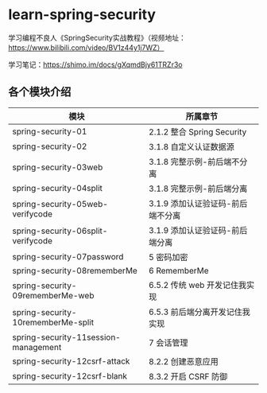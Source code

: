 # learn-spring-security
学习编程不良人《SpringSecurity实战教程》（视频地址：https://www.bilibili.com/video/BV1z44y1j7WZ）

学习笔记：https://shimo.im/docs/gXqmdBjy61TRZr3o

## 各个模块介绍
| 模块                                   | 所属章节                     |
|--------------------------------------|--------------------------|
| spring-security-01                   | 2.1.2 整合 Spring Security |
| spring-security-02                   | 3.1.8 自定义认证数据源           |
| spring-security-03web                | 3.1.8 完整示例-前后端不分离        |
| spring-security-04split              | 3.1.8 完整示例-前后端分离         |
| spring-security-05web-verifycode     | 3.1.9 添加认证验证码-前后端不分离     |
| spring-security-06split-verifycode   | 3.1.9 添加认证验证码-前后端分离      |
| spring-security-07password           | 5 密码加密                   |
| spring-security-08rememberMe         | 6 RememberMe             |
| spring-security-09rememberMe-web     | 6.5.2 传统 web 开发记住我实现     |
| spring-security-10rememberMe-split   | 6.5.3 前后端分离开发记住我实现       |
| spring-security-11session-management | 7 会话管理                   |
| spring-security-12csrf-attack        | 8.2.2 创建恶意应用             |
| spring-security-12csrf-blank         | 8.3.2 开启 CSRF 防御         |
